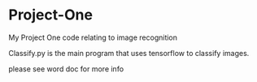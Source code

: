 # Project-One
My Project One code relating to image recognition

Classify.py is the main program that uses tensorflow to classify images.

please see word doc for more info
